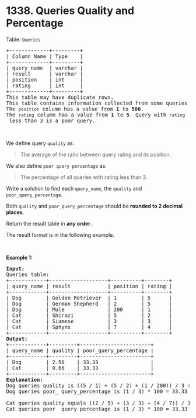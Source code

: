# 1338. Queries Quality and Percentage

<p>Table: <code>Queries</code></p>

<pre>
+-------------+---------+
| Column Name | Type    |
+-------------+---------+
| query_name  | varchar |
| result      | varchar |
| position    | int     |
| rating      | int     |
+-------------+---------+
This table may have duplicate rows.
This table contains information collected from some queries on a database.
The <code>position</code> column has a value from <strong>1</strong> to <strong>500</strong>.
The <code>rating</code> column has a value from <strong>1</strong> to <strong>5</strong>. Query with <code>rating</code> less than 3 is a poor query.
</pre>

<p>&nbsp;</p>

<p>We define query <code>quality</code> as:</p>

<blockquote>
<p>The average of the ratio between query rating and its position.</p>
</blockquote>

<p>We also define <code>poor query percentage</code> as:</p>

<blockquote>
<p>The percentage of all queries with rating less than 3.</p>
</blockquote>

<p>Write a solution to find each <code>query_name</code>, the <code>quality</code> and <code>poor_query_percentage</code>.</p>

<p>Both <code>quality</code> and <code>poor_query_percentage</code> should be <strong>rounded to 2 decimal places</strong>.</p>

<p>Return the result table in <strong>any order</strong>.</p>

<p>The&nbsp;result format is in the following example.</p>

<p>&nbsp;</p>
<p><strong class="example">Example 1:</strong></p>

<pre>
<strong>Input:</strong> 
Queries table:
+------------+-------------------+----------+--------+
| query_name | result            | position | rating |
+------------+-------------------+----------+--------+
| Dog        | Golden Retriever  | 1        | 5      |
| Dog        | German Shepherd   | 2        | 5      |
| Dog        | Mule              | 200      | 1      |
| Cat        | Shirazi           | 5        | 2      |
| Cat        | Siamese           | 3        | 3      |
| Cat        | Sphynx            | 7        | 4      |
+------------+-------------------+----------+--------+
<strong>Output:</strong> 
+------------+---------+-----------------------+
| query_name | quality | poor_query_percentage |
+------------+---------+-----------------------+
| Dog        | 2.50    | 33.33                 |
| Cat        | 0.66    | 33.33                 |
+------------+---------+-----------------------+
<strong>Explanation:</strong> 
Dog queries quality is ((5 / 1) + (5 / 2) + (1 / 200)) / 3 = 2.50
Dog queries poor_ query_percentage is (1 / 3) * 100 = 33.33

Cat queries quality equals ((2 / 5) + (3 / 3) + (4 / 7)) / 3 = 0.66
Cat queries poor_ query_percentage is (1 / 3) * 100 = 33.33
</pre>
